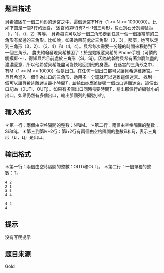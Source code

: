 


## 题目描述
貝希被困在一個三角形的迷宮之中。這個迷宮有N行（1 <= N <= 1000000）。比如下圖是一個3行的迷宮。  迷宮的第i行有2*i-1個三角形，從左到右分別編號為（i，1）、（i，2）等等。 貝希每次可以從一個三角形走到任意一個一個跟當前的三角形有鄰邊的三角形。比如說，如果她目前處於三角形（3，3），那麼，她可以走到三角形（3，2）、（3，4）和（4，4）。貝希每次需要一分鐘的時間來移動到下一個三角形。  農夫約翰發現貝希被困了！於是她跟蹤貝希的iPhone手機（可憐的觸摸屏～），得知貝希目前處於三角形（Si，Sj）。因為約翰對貝希有著無窮無盡的濃濃愛意，所以他希望貝希能盡可能快地回到他的身邊。 在迷宮的三角形之中，有M（1 <= M <= 10000）個是出口。在任何一個出口都可以讓貝希逃離迷宮。一旦貝希進入一個作為出口的三角形，她用多一分鐘就可以逃離這個迷宮。 找到一個可以讓貝希逃離迷宮最小時間T，並輸出她應該從哪一個出口逃離迷宮，這個出口記為（OUTi，OUTj）。如果有多個出口同時需要時間T，輸出那個行的編號小的出口，如果仍然有多個出口，輸出那個列的編號小的。 
## 输入格式
＊第一行：兩個由空格隔開的整數：N和M。 
＊第二行：兩個由空格隔開的整數：Si和Sj。 
＊第三到第M+2行：第i+2行有兩個由空格隔開的整數Ei和Ej，表示三角形（Ei，Ej）是出口。 
## 输出格式
＊第一行：兩個由空格隔開的整數：OUTi和OUTj。 
＊第二行：一個單獨的整數：T。 

```input1
4 2
2 1
3 5
4 4

```
```output1
4 4
4
```

## 提示
没有写明提示
## 题目来源
Gold


